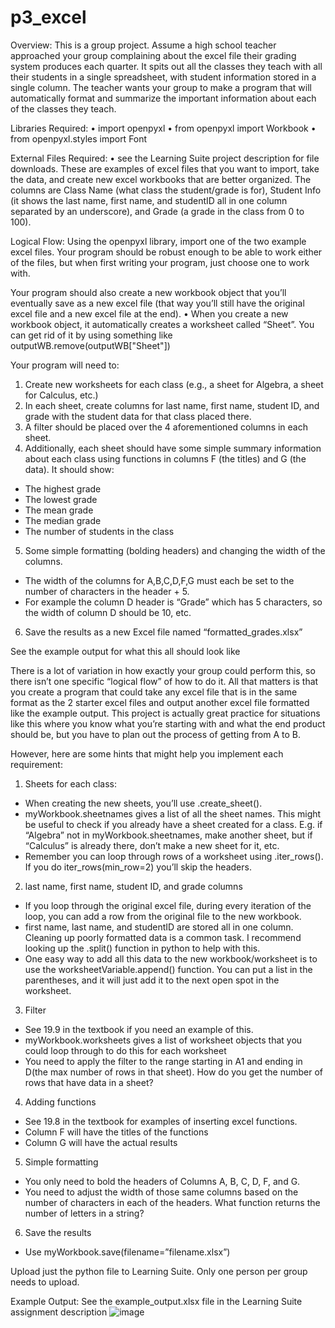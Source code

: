# p3_excel
Overview:
This is a group project. Assume a high school teacher approached your group complaining about the excel file their grading system produces each quarter. It spits out all the classes they teach with all their students in a single spreadsheet, with student information stored in a single column. The teacher wants your group to make a program that will automatically format and summarize the important information about each of the classes they teach.

Libraries Required:
•	import openpyxl
•	from openpyxl import Workbook
•	from openpyxl.styles import Font

External Files Required:
•	see the Learning Suite project description for file downloads. These are examples of excel files that you want to import, take the data, and create new excel workbooks that are better organized. The columns are Class Name (what class the student/grade is for), Student Info (it shows the last name, first name, and studentID all in one column separated by an underscore), and Grade (a grade in the class from 0 to 100).

Logical Flow:
Using the openpyxl library, import one of the two example excel files. Your program should be robust enough to be able to work either of the files, but when first writing your program, just choose one to work with.

Your program should also create a new workbook object that you’ll eventually save as a new excel file (that way you’ll still have the original excel file and a new excel file at the end).
•	When you create a new workbook object, it automatically creates a worksheet called “Sheet”. You can get rid of it by using something like outputWB.remove(outputWB["Sheet"])

Your program will need to:
1.	Create new worksheets for each class (e.g., a sheet for Algebra, a sheet for Calculus, etc.)
2.	In each sheet, create columns for last name, first name, student ID, and grade with the student data for that class placed there.
3.	A filter should be placed over the 4 aforementioned columns in each sheet.
4.	Additionally, each sheet should have some simple summary information about each class using functions in columns F (the titles) and G (the data). It should show:
- The highest grade
- The lowest grade
- The mean grade
- The median grade
- The number of students in the class
5.	Some simple formatting (bolding headers) and changing the width of the columns.
- The width of the columns for A,B,C,D,F,G must each be set to the number of characters in the header + 5.
- For example the column D header is “Grade” which has 5 characters, so the width of column D should be 10, etc.
6.	Save the results as a new Excel file named “formatted_grades.xlsx”

See the example output for what this all should look like

There is a lot of variation in how exactly your group could perform this, so there isn’t one specific “logical flow” of how to do it. All that matters is that you create a program that could take any excel file that is in the same format as the 2 starter excel files and output another excel file formatted like the example output. This project is actually great practice for situations like this where you know what you’re starting with and what the end product should be, but you have to plan out the process of getting from A to B.

However, here are some hints that might help you implement each requirement:

1.	Sheets for each class:
- When creating the new sheets, you’ll use .create_sheet().
- myWorkbook.sheetnames gives a list of all the sheet names. This might be useful to check if you already have a sheet created for a class. E.g. if “Algebra” not in myWorkbook.sheetnames, make another sheet, but if “Calculus” is already there, don’t make a new sheet for it, etc.
- Remember you can loop through rows of a worksheet using .iter_rows(). If you do iter_rows(min_row=2) you’ll skip the headers.
2.	last name, first name, student ID, and grade columns
- If you loop through the original excel file, during every iteration of the loop, you can add a row from the original file to the new workbook.
- first name, last name, and studentID are stored all in one column. Cleaning up poorly formatted data is a common task. I recommend looking up the .split() function in python to help with this.
- One easy way to add all this data to the new workbook/worksheet is to use the worksheetVariable.append() function. You can put a list in the parentheses, and it will just add it to the next open spot in the worksheet.
3.	Filter
- See 19.9 in the textbook if you need an example of this.
- myWorkbook.worksheets gives a list of worksheet objects that you could loop through to do this for each worksheet
- You need to apply the filter to the range starting in A1 and ending in D(the max number of rows in that sheet). How do you get the number of rows that have data in a sheet?
4.	Adding functions
- See 19.8 in the textbook for examples of inserting excel functions.
- Column F will have the titles of the functions
- Column G will have the actual results
5.	Simple formatting
- You only need to bold the headers of Columns A, B, C, D, F, and G.
- You need to adjust the width of those same columns based on the number of characters in each of the headers. What function returns the number of letters in a string?
6.	Save the results
- Use myWorkbook.save(filename=”filename.xlsx”)

Upload just the python file to Learning Suite. Only one person per group needs to upload.


Example Output:
See the example_output.xlsx file in the Learning Suite assignment description
![image](https://github.com/user-attachments/assets/bf94f538-f76e-4ee3-86eb-4b27900e44aa)
